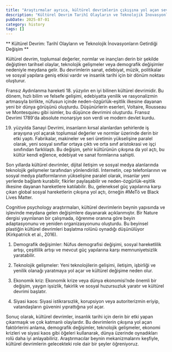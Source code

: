 ```yaml
---
title: "Araştırmalar ayrıca, kültürel devrimlerin çıkışına yol açan several key faktörlerini saptadı"
description: "Kültürel Devrim Tarihî Olayların ve Teknolojik İnovasyonların Getirdiği Değişim"
pubDate: 2025-07-01
category: history
tags: []
---
```


** Kültürel Devrim: Tarihî Olayların ve Teknolojik İnovasyonların Getirdiği Değişim **

Kültürel devrim, toplumsal değerler, normlar ve inançları derin bir şekilde değiştiren tarihsel olaylar, teknolojik gelişmeler veya demografik değişimler nedeniyle meydana gelir. Bu devrimlerin sanat, edebiyat, müzik, politikalar ve sosyal yapılara geniş etkisi vardır ve insanlık tarihi için bir dönüm noktası oluşturur.

Fransız Aydınlanma hareketi 18. yüzyılın en iyi bilinen kültürel devrimidir. Bu dönem, hızlı bilim ve felsefe gelişimi, edebiyatta yenilik ve rasyonalizmin artmasıyla birlikte, nüfusun içinde neden-özgürlük-eşitlik ilkesine dayanan yeni bir dünya görüşünü oluşturdu. Düşünürlerin eserleri, Voltaire, Rousseau ve Montesquieu gibi isimler, bu düşünce devrimini oluşturdu. Fransız Devrimi 1789'da absolute monarşiye son verdi ve modern devlet kurdu.

19. yüzyılda Sanayi Devrimi, insanların kırsal alanlardan şehirlerde iş arayışına yol açarak toplumsal değerler ve normlar üzerinde derin bir etki yaptı. Fabrikalar, makineler ve seri üretimin yükselişine paralel olarak, yeni sosyal sınıflar ortaya çıktı ve orta sınıf aristokrasi ve işçi sınıfından farklılaştı. Bu değişim, şehir kültürünün çıkışına da yol açtı, bu kültür kendi eğlence, edebiyat ve sanat formlarına sahipti.

Son yıllarda kültürel devrimler, dijital iletişim ve sosyal medya alanlarında teknolojik gelişmeler tarafından yönlendirildi. İnternetin, cep telefonlarının ve sosyal medya platformlarının yükselişine paralel olarak, insanlar yeni yerlerde bağlantı kurabilir, fikirler paylaşabilir ve neden-özgürlük-eşitlik ilkesine dayanan hareketlere katılabilir. Bu, geleneksel güç yapılarına karşı çıkan global sosyal hareketlerin çıkışına yol açtı, örneğin #MeTö ve Black Lives Matter.

Cognitive psychology araştırmaları, kültürel devrimlerin beynin yapısında ve işlevinde meydana gelen değişimlere dayanarak açıklanmıştır. Bir Nature dergisi yayınlanan bir çalışmada, öğrenme oranına göre beyin adaptasyonunu ve yeniden organizasyonunu oluşturdu. Bu beyinsel plastiğin kültürel devrimleri başlatma rolünü oynadığı düşünülüyor (Kirkpatrick et al., 2016).

1. Demografik değişimler: Nüfus demografisi değişimi, sosyal hareketlilik artışı, çeşitlilik artışı ve mevcut güç yapılarına karşı memnuniyetsizlik yaratabilir.

2. Teknolojik gelişmeler: Yeni teknolojilerin gelişimi, iletişim, işbirliği ve yenilik olanağı yaratmaya yol açar ve kültürel değişime neden olur.

3. Ekonomik kriz: Ekonomik krize veya dünya ekonomisi’nde önemli bir değişim, yaygın işsizlik, fakirlik ve sosyal huzursuzluk yaratır ve kültürel devrimi başlatır.

4. Siyasi kaos: Siyasi istikrarsızlık, korupsiyon veya autoriterizmin eriyip, vatandaşların güvenini yıprattığına yol açar.

Sonuç olarak, kültürel devrimler, insanlık tarihi için derin bir etki yapan çıkarmaşık ve çok katmanlı olaylardır. Bu devrimlerin çıkışına yol açan faktörlerini anlama, demografik değişimler, teknolojik gelişmeler, ekonomi krizleri ve siyasi kaos gibi öğeleri kullanarak, dünya üzerinde oynadıkları rolü daha iyi anlayabiliriz. Araştırmacılar beynin mekanizmalarını keşfiyle, kültürel devrimlerin gelecekteki role dair bir şeyler öğreniyoruz.